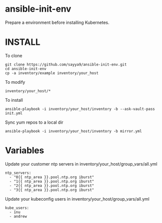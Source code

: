# ansible-init-env

Prepare a environment before installing Kubernetes.

INSTALL
=======

To clone

```
git clone https://github.com/sayya9/ansible-init-env.git
cd ansible-init-env
cp -a inventory/example inventory/your_host
```

To modify

```
inventory/your_host/*
```

To install

```
ansible-playbook -i inventory/your_host/inventory -b --ask-vault-pass init.yml
```

Sync yum repos to a local dir

```
ansible-playbook -i inventory/your_host/inventory -b mirror.yml
```

Variables
=======

Update your customer ntp servers in inventory/your_host/group_vars/all.yml

```
ntp_servers:
  - "0{{ ntp_area }}.pool.ntp.org iburst"
  - "1{{ ntp_area }}.pool.ntp.org iburst"
  - "2{{ ntp_area }}.pool.ntp.org iburst"
  - "3{{ ntp_area }}.pool.ntp.org iburst"
```

Update your kubeconfig users in inventory/your_host/group_vars/all.yml

```
kube_users:
  - inu
  - andrew
```
